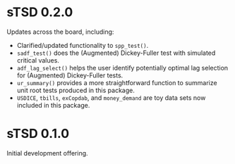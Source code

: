 # sTSD 0.2.0

Updates across the board, including:

- Clarified/updated functionality to `spp_test()`.
- `sadf_test()` does the (Augmented) Dickey-Fuller test with simulated critical values.
- `adf_lag_select()` helps the user identify potentially optimal lag selection for (Augmented) Dickey-Fuller tests.
- `ur_summary()` provides a more straightforward function to summarize unit root tests produced in this package.
- `USDICE`, `tbills`, `exCopdab`, and `money_demand` are toy data sets now included in this package.

# sTSD 0.1.0

Initial development offering.
